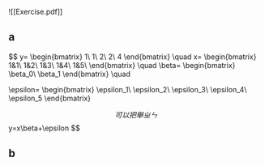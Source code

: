 ![[Exercise.pdf]]
## a
$$
y=
\begin{bmatrix}
1\\
1\\
2\\
2\\
4
\end{bmatrix}
\quad
x=
\begin{bmatrix}
1&1\\
1&2\\
1&3\\
1&4\\
1&5\\
\end{bmatrix}
\quad
\beta=
\begin{bmatrix}
\beta_0\\
\beta_1
\end{bmatrix}
\quad

\epsilon=
\begin{bmatrix}
\epsilon_1\\
\epsilon_2\\
\epsilon_3\\
\epsilon_4\\
\epsilon_5
\end{bmatrix}

$$
可以把舉ㄓㄣ $$
y=x\beta+\epsilon
$$
## b
